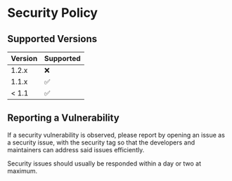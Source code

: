 # Security Policy

## Supported Versions

| Version | Supported          |
| ------- | ------------------ |
| 1.2.x   | :x:                |
| 1.1.x   | :white_check_mark: |
| < 1.1   | :white_check_mark: |

## Reporting a Vulnerability

If a security vulnerability is observed, please report by opening an issue as a security issue, with the security tag
so that the developers and maintainers can address said issues efficiently.

Security issues should usually be responded within a day or two at maximum.
